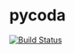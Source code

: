 # pycoda

[![Build Status](https://travis-ci.org/mhemeryck/pycoda.svg?branch=master)](https://travis-ci.org/mhemeryck/pycoda)
